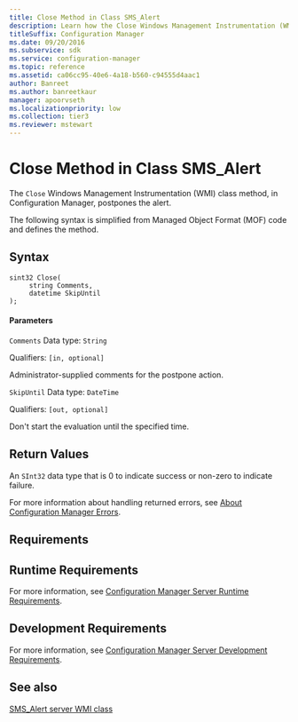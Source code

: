```yaml
---
title: Close Method in Class SMS_Alert
description: Learn how the Close Windows Management Instrumentation (WMI) class method, in Configuration Manager, postpones the alert.
titleSuffix: Configuration Manager
ms.date: 09/20/2016
ms.subservice: sdk
ms.service: configuration-manager
ms.topic: reference
ms.assetid: ca06cc95-40e6-4a18-b560-c94555d4aac1
author: Banreet
ms.author: banreetkaur
manager: apoorvseth
ms.localizationpriority: low
ms.collection: tier3
ms.reviewer: mstewart
---
```

# Close Method in Class SMS_Alert
The `Close` Windows Management Instrumentation (WMI) class method, in Configuration Manager, postpones the alert.

 The following syntax is simplified from Managed Object Format (MOF) code and defines the method.

## Syntax

```
sint32 Close(
     string Comments,
     datetime SkipUntil
);
```

#### Parameters
 `Comments`
 Data type: `String`

 Qualifiers: `[in, optional]`

 Administrator-supplied comments for the postpone action.

 `SkipUntil`
 Data type: `DateTime`

 Qualifiers: `[out, optional]`

 Don't start the evaluation until the specified time.

## Return Values
 An  `SInt32` data type that is 0 to indicate success or non-zero to indicate failure.

 For more information about handling returned errors, see [About Configuration Manager Errors](../../../../../develop/core/understand/about-configuration-manager-errors.md).

## Requirements

## Runtime Requirements
 For more information, see [Configuration Manager Server Runtime Requirements](../../../../../develop/core/reqs/server-runtime-requirements.md).

## Development Requirements
 For more information, see [Configuration Manager Server Development Requirements](../../../../../develop/core/reqs/server-development-requirements.md).

## See also

[SMS_Alert server WMI class](sms_alert-server-wmi-class.md)
